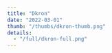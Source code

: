 ```yaml
---
title: "Dkron"
date: "2022-03-01"
thumb: "/thumbs/dkron-thumb.png"
details:
  - "/full/dkron-full.png"
---
```

